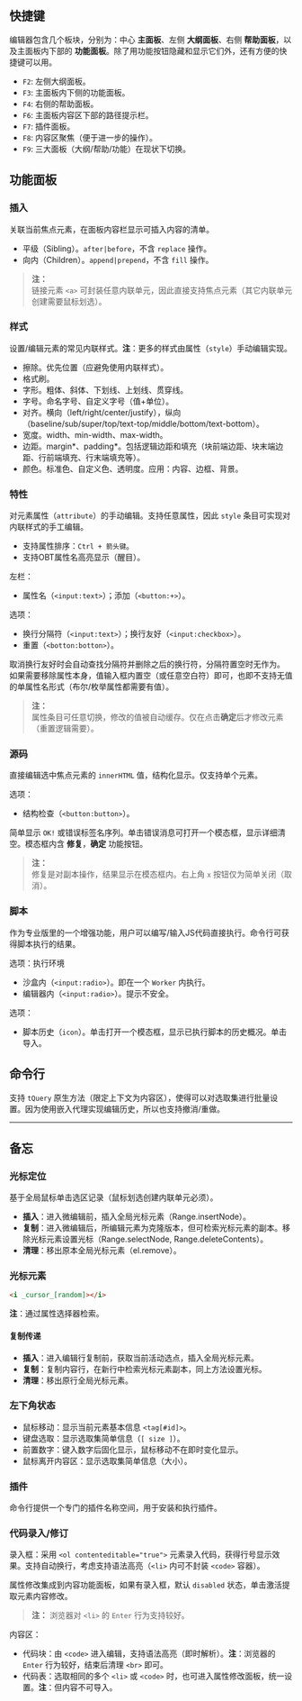 ## 快捷键

编辑器包含几个板块，分别为：中心 **主面板**、左侧 **大纲面板**、右侧 **帮助面板**，以及主面板内下部的 **功能面板**。除了用功能按钮隐藏和显示它们外，还有方便的快捷键可以用。

- `F2`: 左侧大纲面板。
- `F3`: 主面板内下侧的功能面板。
- `F4`: 右侧的帮助面板。
- `F6`: 主面板内容区下部的路径提示栏。
- `F7`: 插件面板。
- `F8`: 内容区聚焦（便于进一步的操作）。
- `F9`: 三大面板（大纲/帮助/功能）在现状下切换。


## 功能面板

### 插入

关联当前焦点元素，在面板内容栏显示可插入内容的清单。

- 平级（Sibling）。`after|before`，不含 `replace` 操作。
- 向内（Children）。`append|prepend`，不含 `fill` 操作。

> **注：**<br>
> 链接元素 `<a>` 可封装任意内联单元，因此直接支持焦点元素（其它内联单元创建需要鼠标划选）。


### 样式

设置/编辑元素的常见内联样式。**注**：更多的样式由属性（`style`）手动编辑实现。

- 擦除。优先位置（应避免使用内联样式）。
- 格式刷。
- 字形。粗体、斜体、下划线、上划线、贯穿线。
- 字号。命名字号、自定义字号（值+单位）。
- 对齐。横向（left/right/center/justify），纵向（baseline/sub/super/top/text-top/middle/bottom/text-bottom）。
- 宽度。width、min-width、max-width。
- 边距。margin*、padding*。包括逻辑边距和填充（块前端边距、块末端边距、行前端填充、行末端填充等）。
- 颜色。标准色、自定义色、透明度。应用：内容、边框、背景。



### 特性

对元素属性（`attribute`）的手动编辑。支持任意属性，因此 `style` 条目可实现对内联样式的手工编辑。

- 支持属性排序：`Ctrl + 箭头键`。
- 支持OBT属性名高亮显示（醒目）。

左栏：

- 属性名（`<input:text>`）；添加（`<button:+>`）。

选项：

- 换行分隔符（`<input:text>`）；换行友好（`<input:checkbox>`）。
- 重置（`<botton:botton>`）。

取消换行友好时会自动查找分隔符并删除之后的换行符，分隔符置空时无作为。
如果需要移除属性本身，值输入框内置空（或任意空白符）即可，也即不支持无值的单属性名形式（布尔/枚举属性都需要有值）。

> **注：**<br>
> 属性条目可任意切换，修改的值被自动缓存。仅在点击**确定**后才修改元素（重置逻辑需要）。


### 源码

直接编辑选中焦点元素的 `innerHTML` 值，结构化显示。仅支持单个元素。

选项：

- 结构检查（`<button:button>`）。

简单显示 `OK!` 或错误标签名序列。单击错误消息可打开一个模态框，显示详细清空。模态框内含 **修复**，**确定** 功能按钮。

> **注：**<br>
> 修复是对副本操作，结果显示在模态框内。右上角 `x` 按钮仅为简单关闭（取消）。


### 脚本

作为专业版里的一个增强功能，用户可以编写/输入JS代码直接执行。命令行可获得脚本执行的结果。

选项：执行环境

- 沙盒内（`<input:radio>`）。即在一个 `Worker` 内执行。
- 编辑器内（`<input:radio>`）。提示不安全。

选项：

- 脚本历史（`icon`）。单击打开一个模态框，显示已执行脚本的历史概况。单击导入。



## 命令行

支持 `tQuery` 原生方法（限定上下文为内容区），使得可以对选取集进行批量设置。因为使用嵌入代理实现编辑历史，所以也支持撤消/重做。


------------------------------------------------------------------------------


## 备忘

### 光标定位

基于全局鼠标单击选区记录（鼠标划选创建内联单元必须）。

- **插入**：进入微编辑前，插入全局光标元素（Range.insertNode）。
- **复制**：进入微编辑后，所编辑元素为克隆版本，但可检索光标元素的副本。移除光标元素设置光标（Range.selectNode, Range.deleteContents）。
- **清理**：移出原本全局光标元素（el.remove）。


### 光标元素

```html
<i _cursor_[random]></i>
```

**注**：通过属性选择器检索。


#### 复制传递

- **插入**：进入编辑行复制前，获取当前活动选点，插入全局光标元素。
- **复制**：复制内容行，在新行中检索光标元素副本，同上方法设置光标。
- **清理**：移出原行全局光标元素。


### 左下角状态

- 鼠标移动：显示当前元素基本信息 `<tag[#id]>`。
- 键盘选取：显示选取集简单信息（`[ size ]`）。
- 前置数字：键入数字后固化显示，鼠标移动不在即时变化显示。
- 鼠标离开内容区：显示选取集简单信息（大小）。


### 插件

命令行提供一个专门的插件名称空间，用于安装和执行插件。


### 代码录入/修订

录入框：采用 `<ol contenteditable="true">` 元素录入代码，获得行号显示效果。支持自动换行，考虑支持语法高亮（`<li>` 内可不封装 `<code>` 容器）。

属性修改集成到内容功能面板，如果有录入框，默认 `disabled` 状态，单击激活提取元素内容修改。

> **注：**
> 浏览器对 `<li>` 的 `Enter` 行为支持较好。

内容区：

- 代码块：由 `<code>` 进入编辑，支持语法高亮（即时解析）。**注**：浏览器的 `Enter` 行为较好，结束后清理 `<br>` 即可。
- 代码表：选取相同的多个 `<li>` 或 `<code>` 时，也可进入属性修改面板，统一设置。**注**：但内容不可导入。
